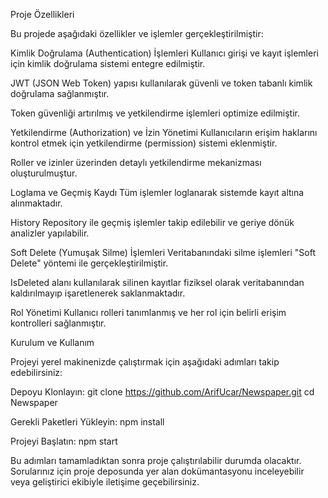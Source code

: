 Proje Özellikleri

Bu projede aşağıdaki özellikler ve işlemler gerçekleştirilmiştir:

Kimlik Doğrulama (Authentication) İşlemleri
Kullanıcı girişi ve kayıt işlemleri için kimlik doğrulama sistemi entegre edilmiştir.

JWT (JSON Web Token) yapısı kullanılarak güvenli ve token tabanlı kimlik doğrulama sağlanmıştır.

Token güvenliği artırılmış ve yetkilendirme işlemleri optimize edilmiştir.

Yetkilendirme (Authorization) ve İzin Yönetimi
Kullanıcıların erişim haklarını kontrol etmek için yetkilendirme (permission) sistemi eklenmiştir.

Roller ve izinler üzerinden detaylı yetkilendirme mekanizması oluşturulmuştur.

Loglama ve Geçmiş Kaydı
Tüm işlemler loglanarak sistemde kayıt altına alınmaktadır.

History Repository ile geçmiş işlemler takip edilebilir ve geriye dönük analizler yapılabilir.

Soft Delete (Yumuşak Silme) İşlemleri
Veritabanındaki silme işlemleri "Soft Delete" yöntemi ile gerçekleştirilmiştir.

IsDeleted alanı kullanılarak silinen kayıtlar fiziksel olarak veritabanından kaldırılmayıp işaretlenerek saklanmaktadır.

Rol Yönetimi
Kullanıcı rolleri tanımlanmış ve her rol için belirli erişim kontrolleri sağlanmıştır.

Kurulum ve Kullanım

Projeyi yerel makinenizde çalıştırmak için aşağıdaki adımları takip edebilirsiniz:

Depoyu Klonlayın:
git clone https://github.com/ArifUcar/Newspaper.git cd Newspaper

Gerekli Paketleri Yükleyin:
npm install

Projeyi Başlatın:
npm start

Bu adımları tamamladıktan sonra proje çalıştırılabilir durumda olacaktır. Sorularınız için proje deposunda yer alan dokümantasyonu inceleyebilir veya geliştirici ekibiyle iletişime geçebilirsiniz.
